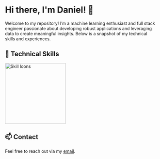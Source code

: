 # Hi there, I'm Daniel! 👋 

Welcome to my repository! I’m a machine learning enthusiast and full stack engineer passionate about developing robust applications and leveraging data to create meaningful insights. Below is a snapshot of my technical skills and experiences.

## 🔧 Technical Skills

<picture>
  <img height="200" src="https://skillicons.dev/icons?i=py,java,r,dart,latex,html,css,swift,js,ts,pytorch,tensorflow,flutter,firebase,flask,deno,postgresql,supabase,cloudflare,docker&theme=dark&perline=4" alt="Skill Icons" />
</picture>


## 📫 Contact
Feel free to reach out via my [email](mailto:danielkua888@live.com).
